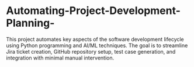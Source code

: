 # Automating-Project-Development-Planning-
This project automates key aspects of the software development lifecycle using Python programming and AI/ML techniques. The goal is to streamline Jira ticket creation, GitHub repository setup, test case generation, and integration with minimal manual intervention.
